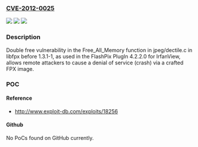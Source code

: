 ### [CVE-2012-0025](https://cve.mitre.org/cgi-bin/cvename.cgi?name=CVE-2012-0025)
![](https://img.shields.io/static/v1?label=Product&message=n%2Fa&color=blue)
![](https://img.shields.io/static/v1?label=Version&message=n%2Fa&color=blue)
![](https://img.shields.io/static/v1?label=Vulnerability&message=n%2Fa&color=brighgreen)

### Description

Double free vulnerability in the Free_All_Memory function in jpeg/dectile.c in libfpx before 1.3.1-1, as used in the FlashPix PlugIn 4.2.2.0 for IrfanView, allows remote attackers to cause a denial of service (crash) via a crafted FPX image.

### POC

#### Reference
- http://www.exploit-db.com/exploits/18256

#### Github
No PoCs found on GitHub currently.

